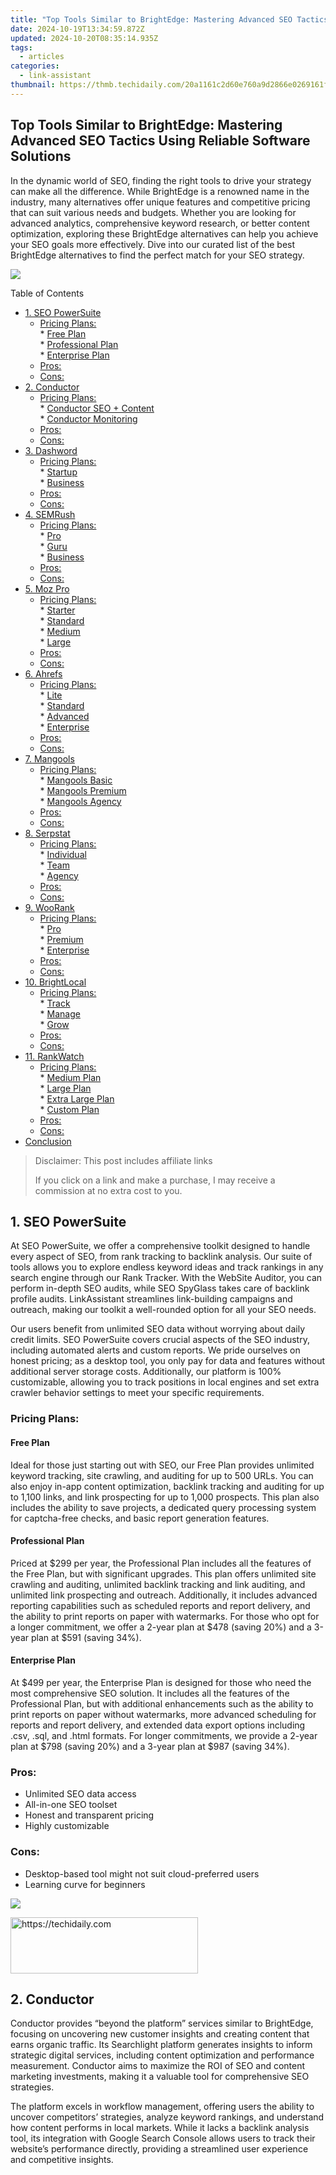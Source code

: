 ```yaml
---
title: "Top Tools Similar to BrightEdge: Mastering Advanced SEO Tactics Using Reliable Software Solutions"
date: 2024-10-19T13:34:59.872Z
updated: 2024-10-20T08:35:14.935Z
tags:
  - articles
categories:
  - link-assistant
thumbnail: https://thmb.techidaily.com/20a1161c2d60e760a9d2866e0269161f0abce5bf45e09881a1912be2c7963695.jpg
---
```


## Top Tools Similar to BrightEdge: Mastering Advanced SEO Tactics Using Reliable Software Solutions

In the dynamic world of SEO, finding the right tools to drive your strategy can make all the difference. While BrightEdge is a renowned name in the industry, many alternatives offer unique features and competitive pricing that can suit various needs and budgets. Whether you are looking for advanced analytics, comprehensive keyword research, or better content optimization, exploring these BrightEdge alternatives can help you achieve your SEO goals more effectively. Dive into our curated list of the best BrightEdge alternatives to find the perfect match for your SEO strategy.

![](https://www.link-assistant.com/articles/wp-content/uploads/2024/08/SEO-PowerSuite-1024x257.png)

Table of Contents

* [1\. SEO PowerSuite](https://tools.techidaily.com/link-assistant/products/)  
   * [Pricing Plans:](https://tools.techidaily.com/link-assistant/products/)  
         * [Free Plan](https://tools.techidaily.com/link-assistant/products/)  
         * [Professional Plan](https://tools.techidaily.com/link-assistant/products/)  
         * [Enterprise Plan](https://tools.techidaily.com/link-assistant/products/)  
   * [Pros:](https://tools.techidaily.com/link-assistant/products/)  
   * [Cons:](https://tools.techidaily.com/link-assistant/products/)
* [2\. Conductor](https://tools.techidaily.com/link-assistant/products/)  
   * [Pricing Plans:](https://tools.techidaily.com/link-assistant/products/)  
         * [Conductor SEO + Content](https://tools.techidaily.com/link-assistant/products/)  
         * [Conductor Monitoring](https://tools.techidaily.com/link-assistant/products/)  
   * [Pros:](https://tools.techidaily.com/link-assistant/products/)  
   * [Cons:](https://tools.techidaily.com/link-assistant/products/)
* [3\. Dashword](https://tools.techidaily.com/link-assistant/products/)  
   * [Pricing Plans:](https://tools.techidaily.com/link-assistant/products/)  
         * [Startup](https://tools.techidaily.com/link-assistant/products/)  
         * [Business](https://tools.techidaily.com/link-assistant/products/)  
   * [Pros:](https://tools.techidaily.com/link-assistant/products/)  
   * [Cons:](https://tools.techidaily.com/link-assistant/products/)
* [4\. SEMRush](https://tools.techidaily.com/link-assistant/products/)  
   * [Pricing Plans:](https://tools.techidaily.com/link-assistant/products/)  
         * [Pro](https://tools.techidaily.com/link-assistant/products/)  
         * [Guru](https://tools.techidaily.com/link-assistant/products/)  
         * [Business](https://tools.techidaily.com/link-assistant/products/)  
   * [Pros:](https://tools.techidaily.com/link-assistant/products/)  
   * [Cons:](https://tools.techidaily.com/link-assistant/products/)
* [5\. Moz Pro](https://tools.techidaily.com/link-assistant/products/)  
   * [Pricing Plans:](https://tools.techidaily.com/link-assistant/products/)  
         * [Starter](https://tools.techidaily.com/link-assistant/products/)  
         * [Standard](https://tools.techidaily.com/link-assistant/products/)  
         * [Medium](https://tools.techidaily.com/link-assistant/products/)  
         * [Large](https://tools.techidaily.com/link-assistant/products/)  
   * [Pros:](https://tools.techidaily.com/link-assistant/products/)  
   * [Cons:](https://tools.techidaily.com/link-assistant/products/)
* [6\. Ahrefs](https://tools.techidaily.com/link-assistant/products/)  
   * [Pricing Plans:](https://tools.techidaily.com/link-assistant/products/)  
         * [Lite](https://tools.techidaily.com/link-assistant/products/)  
         * [Standard](https://tools.techidaily.com/link-assistant/products/)  
         * [Advanced](https://tools.techidaily.com/link-assistant/products/)  
         * [Enterprise](https://tools.techidaily.com/link-assistant/products/)  
   * [Pros:](https://tools.techidaily.com/link-assistant/products/)  
   * [Cons:](https://tools.techidaily.com/link-assistant/products/)
* [7\. Mangools](https://tools.techidaily.com/link-assistant/products/)  
   * [Pricing Plans:](https://tools.techidaily.com/link-assistant/products/)  
         * [Mangools Basic](https://tools.techidaily.com/link-assistant/products/)  
         * [Mangools Premium](https://tools.techidaily.com/link-assistant/products/)  
         * [Mangools Agency](https://tools.techidaily.com/link-assistant/products/)  
   * [Pros:](https://tools.techidaily.com/link-assistant/products/)  
   * [Cons:](https://tools.techidaily.com/link-assistant/products/)
* [8\. Serpstat](https://tools.techidaily.com/link-assistant/products/)  
   * [Pricing Plans:](https://tools.techidaily.com/link-assistant/products/)  
         * [Individual](https://tools.techidaily.com/link-assistant/products/)  
         * [Team](https://tools.techidaily.com/link-assistant/products/)  
         * [Agency](https://tools.techidaily.com/link-assistant/products/)  
   * [Pros:](https://tools.techidaily.com/link-assistant/products/)  
   * [Cons:](https://tools.techidaily.com/link-assistant/products/)
* [9\. WooRank](https://tools.techidaily.com/link-assistant/products/)  
   * [Pricing Plans:](https://tools.techidaily.com/link-assistant/products/)  
         * [Pro](https://tools.techidaily.com/link-assistant/products/)  
         * [Premium](https://tools.techidaily.com/link-assistant/products/)  
         * [Enterprise](https://tools.techidaily.com/link-assistant/products/)  
   * [Pros:](https://tools.techidaily.com/link-assistant/products/)  
   * [Cons:](https://tools.techidaily.com/link-assistant/products/)
* [10\. BrightLocal](https://tools.techidaily.com/link-assistant/products/)  
   * [Pricing Plans:](https://tools.techidaily.com/link-assistant/products/)  
         * [Track](https://tools.techidaily.com/link-assistant/products/)  
         * [Manage](https://tools.techidaily.com/link-assistant/products/)  
         * [Grow](https://tools.techidaily.com/link-assistant/products/)  
   * [Pros:](https://tools.techidaily.com/link-assistant/products/)  
   * [Cons:](https://tools.techidaily.com/link-assistant/products/)
* [11\. RankWatch](https://tools.techidaily.com/link-assistant/products/)  
   * [Pricing Plans:](https://tools.techidaily.com/link-assistant/products/)  
         * [Medium Plan](https://tools.techidaily.com/link-assistant/products/)  
         * [Large Plan](https://tools.techidaily.com/link-assistant/products/)  
         * [Extra Large Plan](https://tools.techidaily.com/link-assistant/products/)  
         * [Custom Plan](https://tools.techidaily.com/link-assistant/products/)  
   * [Pros:](https://tools.techidaily.com/link-assistant/products/)  
   * [Cons:](https://tools.techidaily.com/link-assistant/products/)
* [Conclusion](https://tools.techidaily.com/link-assistant/products/)

>  Disclaimer: This post includes affiliate links
>
>  If you click on a link and make a purchase, I may receive a commission at no extra cost to you.
>

## 1\. SEO PowerSuite

At SEO PowerSuite, we offer a comprehensive toolkit designed to handle every aspect of SEO, from rank tracking to backlink analysis. Our suite of tools allows you to explore endless keyword ideas and track rankings in any search engine through our Rank Tracker. With the WebSite Auditor, you can perform in-depth SEO audits, while SEO SpyGlass takes care of backlink profile audits. LinkAssistant streamlines link-building campaigns and outreach, making our toolkit a well-rounded option for all your SEO needs.

Our users benefit from unlimited SEO data without worrying about daily credit limits. SEO PowerSuite covers crucial aspects of the SEO industry, including automated alerts and custom reports. We pride ourselves on honest pricing; as a desktop tool, you only pay for data and features without additional server storage costs. Additionally, our platform is 100% customizable, allowing you to track positions in local engines and set extra crawler behavior settings to meet your specific requirements.

### Pricing Plans:

#### Free Plan

Ideal for those just starting out with SEO, our Free Plan provides unlimited keyword tracking, site crawling, and auditing for up to 500 URLs. You can also enjoy in-app content optimization, backlink tracking and auditing for up to 1,100 links, and link prospecting for up to 1,000 prospects. This plan also includes the ability to save projects, a dedicated query processing system for captcha-free checks, and basic report generation features.

#### Professional Plan

Priced at $299 per year, the Professional Plan includes all the features of the Free Plan, but with significant upgrades. This plan offers unlimited site crawling and auditing, unlimited backlink tracking and link auditing, and unlimited link prospecting and outreach. Additionally, it includes advanced reporting capabilities such as scheduled reports and report delivery, and the ability to print reports on paper with watermarks. For those who opt for a longer commitment, we offer a 2-year plan at $478 (saving 20%) and a 3-year plan at $591 (saving 34%).

#### Enterprise Plan

At $499 per year, the Enterprise Plan is designed for those who need the most comprehensive SEO solution. It includes all the features of the Professional Plan, but with additional enhancements such as the ability to print reports on paper without watermarks, more advanced scheduling for reports and report delivery, and extended data export options including .csv, .sql, and .html formats. For longer commitments, we provide a 2-year plan at $798 (saving 20%) and a 3-year plan at $987 (saving 34%).

### Pros:

* Unlimited SEO data access
* All-in-one SEO toolset
* Honest and transparent pricing
* Highly customizable

### Cons:

* Desktop-based tool might not suit cloud-preferred users
* Learning curve for beginners

![](https://www.link-assistant.com/articles/wp-content/uploads/2024/08/Conductor.webp)

<!-- affiliate ads begin -->
<a href="https://aligracehair.sjv.io/c/5597632/1886044/19272" target="_top" id="1886044">
  <img src="//a.impactradius-go.com/display-ad/19272-1886044" border="0" alt="https://techidaily.com" width="300" height="90"/>
</a>
<img height="0" width="0" src="https://aligracehair.sjv.io/i/5597632/1886044/19272" style="position:absolute;visibility:hidden;" border="0" />
<!-- affiliate ads end -->

## 2\. Conductor

Conductor provides “beyond the platform” services similar to BrightEdge, focusing on uncovering new customer insights and creating content that earns organic traffic. Its Searchlight platform generates insights to inform strategic digital services, including content optimization and performance measurement. Conductor aims to maximize the ROI of SEO and content marketing investments, making it a valuable tool for comprehensive SEO strategies.

The platform excels in workflow management, offering users the ability to uncover competitors’ strategies, analyze keyword rankings, and understand how content performs in local markets. While it lacks a backlink analysis tool, its integration with Google Search Console allows users to track their website’s performance directly, providing a streamlined user experience and competitive insights.

<!-- affiliate ads begin -->
<span id="1424527">
					<video width="864" height="1536" style="cursor:pointer"
           poster="//a.impactradius-go.com/display-clicktoplayimage/1424527.png"
           onclick="if(!this.playClicked){this.play();this.setAttribute('controls',true);this.playClicked=true;}">
	   <source src="//a.impactradius-go.com/display-ad/16446-1424527">
	   <img src="//a.impactradius-go.com/display-clicktoplayimage/1424527.png" style="border: none; height: 100%; width: 100%; object-fit: contain">
	</video>
	<div style="width:540px;text-align:center"><a href="javascript:window.open(decodeURIComponent('https%3A%2F%2Flaganoo.pxf.io%2Fc%2F5597632%2F1424527%2F16446'), '_blank');void(0);">Click here</a></div>
</span>
<img height="0" width="0" src="https://imp.pxf.io/i/5597632/1424527/16446" style="position:absolute;visibility:hidden;" border="0" />
<!-- affiliate ads end -->

### Pricing Plans:

#### Conductor SEO + Content

Conductor SEO + Content plan offers best-in-class keyword and audience research, in-depth competitive and content intelligence, global rank tracking, and market share analysis. This plan includes automatic performance and ROI reporting, actionable AI-driven suggestions, and direct integrations with popular platforms such as Drupal and Asana. You can start with a free trial without needing to provide a credit card, making it easy to explore all the features we offer.

#### Conductor Monitoring

The Conductor Monitoring plan provides 24/7 website monitoring and alerting to keep your site optimized for better customer attraction and retention. It includes intelligent prioritization of pages and issues, real-time alerting, critical technical SEO performance insights, detailed governance, compliance tracking, and live change-tracking audit trails. Like SEO + Content plan, you can try this service for free without needing a credit card.

### Pros:

* Comprehensive SEO and content optimization insights
* Excellent workflow management
* Integration with Google Search Console
* Competitive analysis capabilities

### Cons:

* No backlink analysis tool
* Limited website analytics insights
* Custom pricing may not suit all budgets

![](https://www.link-assistant.com/articles/wp-content/uploads/2024/08/Dashword.png)

## 3\. Dashword

Dashword is an affordable and user-friendly tool for content optimization and SEO. It provides real-time feedback on content quality, helping users understand how well their content will perform in search engines. Dashword’s content editor grades content and offers suggestions for improvement, making it ideal for beginners and small businesses looking to enhance their SEO efforts without breaking the bank.

The tool’s ability to scrape the top 30 results for a keyword and provide instant feedback is a standout feature. Dashword also pulls up relevant search terms and frequently asked questions, helping users understand what their customers are searching for. Its simple navigation and affordable pricing make it a popular choice for content creators and marketers.

### Pricing Plans:

#### Startup

The Startup plan is perfect for individuals and small teams working on new content. Priced at $99 per month, it includes 30 content reports, optimization for around 30 pieces of content, and 5 user seats. This plan also features content briefs and an AI writer with a limit of 100,000 words. You can start with a free report to explore the capabilities without any credit card requirement.

#### Business

Business plan, starting at $349 per month, is designed for teams working on both new content and maintaining legacy content. This plan includes 100 content reports, optimization for approximately 100 pieces of content, and 10 user seats. Additional features include content monitoring, bulk report creation, API access, and single sign-on (SSO). Similar to the Startup plan, you can try the first report for free.

### Pros:

* Real-time content feedback
* Affordable pricing
* Easy to navigate
* Generates multiple reports for collaboration

### Cons:

* Limited advanced features
* Takes time to generate reports

![](https://www.link-assistant.com/articles/wp-content/uploads/2024/08/Semrush-Content-Assistant.png)

## 4\. SEMRush

SEMRush is a trusted all-in-one SEO solution that offers over 40 tools for keyword research, backlink analysis, competitive analysis, and site auditing. It is widely used by digital marketers to address various marketing challenges and customer needs. SEMRush’s comprehensive features make it a reliable choice for enhancing online visibility and managing SEO campaigns effectively.

Despite its higher price tag, SEMRush provides robust data analysis capabilities and flexibility in exploring various aspects of SEO. The tool notifies users of timely alerts if their website rankings drop, ensuring proactive management. However, the steep learning curve and complexity of features may pose challenges for beginners.

### Pricing Plans:

#### Pro

The Pro plan, ideal for newbies and small teams, is priced at $139.95 per month. It allows for 5 projects, tracking of 500 keywords, and generating up to 10,000 results per report. This plan covers essential SEO, PPC, and research tools, including competitor analysis, keyword research, website audit, and backlink analysis. An annual subscription offers a discounted rate of $117.33 per month.

#### Guru

Aimed at agencies and mid-size businesses, the Guru plan costs $249.95 per month. It supports 15 projects, tracks 1,500 keywords, and provides 30,000 results per report. This plan includes all Pro features plus content marketing toolkit, historical data, multi-location and device tracking, and Looker Studio integration. With an annual subscription, the cost reduces to $208.33 per month.

#### Business

The Business plan, suited for large agencies and enterprises, is available for $499.95 per month. It offers 40 projects, tracks 5,000 keywords, and allows for 50,000 results per report. This plan includes Share of Voice, extended limits, API access, and PLA analytics. Opting for an annual subscription reduces the cost to $416.66 per month.

### Pros:

* Comprehensive SEO toolset
* Robust data analysis capabilities
* Timely alerts for ranking drops
* Flexible and detailed interface

### Cons:

* High pricing
* Complex for beginners
* Limited reporting and dashboard customization

![](https://www.link-assistant.com/articles/wp-content/uploads/2024/07/Moz-Pro-1-1024x538.webp)

## 5\. Moz Pro

Moz Pro is a powerful tool that helps businesses boost their SEO efforts through features like keyword tracking, site auditing, and backlink analysis. Known for its intuitive keyword research tool, Moz Pro offers a range of tools to help users optimize their website’s content and track performance. It is an excellent alternative for those looking to manage their SEO effectively at a more affordable price point compared to BrightEdge.

Moz Pro’s keyword research tool provides comprehensive insights into search volume, difficulty, and potential traffic opportunities. The site audit tool analyzes websites for technical SEO issues, offering actionable recommendations for improvement. However, some users find the reporting functionality challenging to set up and the user interface overwhelming.

### Pricing Plans:

#### Starter

The Starter plan is tailored for small businesses or startups managing a single website. Priced at $49 per month, or $39 per month if billed annually, it includes one user, one tracked site, 50 tracked keywords, and 20,000 pages crawled per month. Essential tools like keyword research, competitive research, and MozBar Premium are part of this plan.

#### Standard

Aimed at small businesses needing basic SEO tools, the Standard plan costs $99 per month, or $79 per month with an annual subscription. It includes one user, three tracked sites, 300 tracked keywords, and 400,000 pages crawled per month. Additional features include unlimited scheduled reports and 24-hour online support.

#### Medium

The Medium plan, often chosen by most users, costs $179 per month or $143 per month annually. It supports two users, ten tracked sites, 1,500 tracked keywords, and 2 million pages crawled per month. This plan also offers branded reports and report templates.

#### Large

Designed for larger businesses and agencies, the Large plan is available for $299 per month, or $239 per month if billed annually. It includes three users, 25 tracked sites, 3,000 tracked keywords, and 5 million pages crawled per month. This plan provides increased quotas on SEO tools and comprehensive data access.

<!-- affiliate ads begin -->
<a href="https://aligracehair.sjv.io/c/5597632/1902294/19272" target="_top" id="1902294">
  <img src="//a.impactradius-go.com/display-ad/19272-1902294" border="0" alt="https://techidaily.com" width="728" height="90"/>
</a>
<img height="0" width="0" src="https://aligracehair.sjv.io/i/5597632/1902294/19272" style="position:absolute;visibility:hidden;" border="0" />
<!-- affiliate ads end -->

### Pros:

* Comprehensive keyword research and site audit tools
* Detailed analytics and reporting
* Active community and support
* Affordable pricing plans

### Cons:

* Difficult reporting setup
* Overwhelming user interface
* Limited depth in some features

![](https://www.link-assistant.com/articles/wp-content/uploads/2024/07/Ahrefs-1-1.webp)

## 6\. Ahrefs

Ahrefs is known for its extensive data analytics and powerful SEO tools. It offers features such as site explorer, keyword research, and backlink analysis, making it a comprehensive option for optimizing online presence. Ahrefs is particularly noted for its large backlink database and frequent data updates, ensuring users have access to the latest information for their SEO strategies.

Ahrefs’ site explorer provides detailed metrics and advanced filtering options, allowing users to track the most visited pages of their competitors. While the tool offers significant value, it lacks integration with Google Analytics and has limitations in its lower-tier plans. Ahrefs remains a strong choice for businesses seeking in-depth SEO insights and competitive analysis.

### Pricing Plans:

#### Lite

The Lite plan, suitable for small businesses and hobby projects, starts at $129 per month, or $108 per month if billed annually. It includes five projects, six months of history, one user, and 500 credits per user per month. Additional users can be added for $40 per month each.

#### Standard

Perfect for freelance SEOs and marketing consultants, the Standard plan costs $249 per month or $208 per month annually. It supports 20 projects, two years of history, one user, and unlimited credits per user per month. Up to five additional users can be added for $60 per month each.

#### Advanced

The Advanced plan is designed for lean in-house marketing teams, starting at $449 per month, or $374 per month if billed annually. It includes 50 projects, five years of history, one user, and unlimited credits per user per month. Up to ten additional users can be added for $80 per month each.

#### Enterprise

Ideal for agencies and enterprises, the Enterprise plan starts at $14,990 annually. It supports 100 projects, unlimited history, three users, and unlimited credits per user per month. Additional users can be added for $1,000 per year each, and the plan includes features like API access, AI content grader, and more.

### Pros:

* Extensive backlink database
* Detailed metrics and filtering options
* Frequent data updates
* Comprehensive competitor analysis

### Cons:

* Limited integration with Google Analytics
* Restrictions in lower-tier plans
* Web traffic stats not always accurate

![](https://www.link-assistant.com/articles/wp-content/uploads/2024/07/Mangools.png)

## 7\. Mangools

Mangools offers a user-friendly SEO toolset that includes keyword research, SERP analysis, and backlink analysis. It is an affordable alternative to BrightEdge, making it ideal for small businesses and freelancers. Mangools’ intuitive interface and essential SEO features make it easy for users to start optimizing their websites without a steep learning curve.

The tool provides a refreshing UI and features like Keyword List Import, SiteProfiler, SERPWatcher, LinkMiner, and KWFinder. Its 24/7 online chat support ensures users receive timely assistance. However, Mangools may not offer the same level of depth and advanced features as some of its higher-priced competitors.

<!-- affiliate ads begin -->
<a href="https://aligracehair.sjv.io/c/5597632/2006955/19272" target="_top" id="2006955">
  <img src="//a.impactradius-go.com/display-ad/19272-2006955" border="0" alt="https://techidaily.com" width="300" height="90"/>
</a>
<img height="0" width="0" src="https://aligracehair.sjv.io/i/5597632/2006955/19272" style="position:absolute;visibility:hidden;" border="0" />
<!-- affiliate ads end -->

### Pricing Plans:

#### Mangools Basic

The Mangools Basic plan is priced at $49 per month, or $29.90 per month if billed annually, totaling $358.80 per year. This plan offers 100 keyword lookups per day, 200 keyword suggestions per search, and 200 keywords per import. Users can perform 25 competitor keyword searches and 100 SERP lookups daily. The plan includes 200 tracked keywords daily, unlimited tracked domains, and 100,000 backlink rows monthly. Site lookups are capped at 20 per day, and no extra seats are included.

#### Mangools Premium

Mangools Premium costs $69 per month, or $44.90 per month if billed annually, with a yearly total of $538.80\. This plan includes 500 keyword lookups per day, unlimited keyword suggestions per search, and 700 keywords per import. Users can conduct unlimited competitor keyword searches and 500 SERP lookups daily. It allows for tracking 700 keywords daily, unlimited tracked domains, and 500,000 backlink rows monthly. Additionally, it includes 70 site lookups per day and 3 extra seats, with additional seats available at $12 per month each.

#### Mangools Agency

The Mangools Agency plan is available for $129 per month, or $89.90 per month if billed annually, totaling $1,078.80 per year. This plan offers 1,200 keyword lookups per day, unlimited keyword suggestions per search, and 700 keywords per import. Users can perform unlimited competitor keyword searches and 1,200 SERP lookups daily. It supports tracking 1,500 keywords daily, unlimited tracked domains, and 1,200,000 backlink rows monthly. The plan includes 150 site lookups per day and 5 extra seats, with additional seats available at $12 per month each.

### Pros:

* Affordable pricing
* User-friendly interface
* Essential SEO features
* Excellent customer support

### Cons:

* Limited advanced features
* Less accurate backlink analysis
* Time-consuming SERP tracking

![](https://www.link-assistant.com/articles/wp-content/uploads/2024/07/Serpstat-.jpg)

## 8\. Serpstat

Serpstat is a versatile SEO tool that offers features such as keyword research, site audit, and backlink analysis. It provides a detailed analysis of search results, helping businesses find new opportunities for growth and optimization. Serpstat’s affordability and comprehensive feature set make it a popular choice among small and medium-sized businesses.

The tool’s keyword research and competitor analysis capabilities allow users to gain valuable insights into their SEO strategies. However, Serpstat’s backlink database and local ranking tracking are limited compared to other options. Despite these limitations, Serpstat remains a strong alternative to BrightEdge for businesses looking to enhance their SEO efforts.

### Pricing Plans:

#### Individual

The Individual plan is priced at $59 per month or $600 per year, offering a $108 annual savings. This plan is designed for SEO individuals and freelancers, allowing them to manage up to 5 projects. It includes 100 daily searches, 2,000 results per report for website and backlink analysis, and 50,000 export rows per month. The plan also provides access to the Rank Tracker and Site Audit tools, with position checks capped at 5,000 per month.

#### Team

The Team plan costs $119 per month or $1,200 per year, saving users $228 annually. Ideal for small in-house teams, it supports 500 daily searches, 10,000 results per report, and 250,000 export rows per month. This plan includes AI tools, batch analysis, branded reports, and team management features. Users can manage up to 25 projects and get 25,000 position checks per month.

#### Agency

The Agency plan is available for $479 per month or $4,920 per year, offering an annual savings of $828\. This plan is best suited for large marketing agencies and extensive in-house teams. It supports 5,000 daily searches, 100,000 results per report, and 2,500,000 export rows per month. The plan also includes white-label reports, team management, and the ability to manage 250 projects with unlimited position checks per month.

### Pros:

* Affordable pricing
* Comprehensive keyword research and competitor analysis
* User-friendly interface
* Detailed site audit

### Cons:

* Limited backlink database
* Limited local ranking tracking
* Complexity for beginners

![](https://www.link-assistant.com/articles/wp-content/uploads/2024/08/WooRank-1024x576.jpg)

<!-- affiliate ads begin -->
<a href="https://aligracehair.sjv.io/c/5597632/2047351/19272" target="_top" id="2047351">
  <img src="//a.impactradius-go.com/display-ad/19272-2047351" border="0" alt="https://techidaily.com" width="728" height="90"/>
</a>
<img height="0" width="0" src="https://aligracehair.sjv.io/i/5597632/2047351/19272" style="position:absolute;visibility:hidden;" border="0" />
<!-- affiliate ads end -->

## 9\. WooRank

WooRank provides a range of SEO tools, including website analysis, keyword ranking tracking, and site crawling. It is a suitable alternative for small to mid-sized businesses looking for an affordable solution to manage their SEO efforts. WooRank’s user-friendly interface and comprehensive website review features make it easy for users to optimize their content and improve search engine rankings.

The platform offers competitive analysis, backlink tracking, and a marketing checklist with actionable tasks. However, WooRank lacks advanced features compared to other SEO tools and does not offer social media analytics. Despite these limitations, WooRank is a valuable tool for businesses seeking to enhance their online presence.

### Pricing Plans:

#### Pro

The Pro plan costs $89.99 per month or $53.25 per month when billed annually at $639 per year. This plan is suitable for optimizing a single website, allowing users to track 50 keywords and analyze up to 2,500 pages with Site Crawl. It includes instant feedback with Assistant, 500 page review API calls, and unlimited instant reviews via Chrome and Firefox extensions. Users also get access to Google Analytics, Google Search Console, and Facebook integration.

#### Premium

The Premium plan is priced at $199.99 per month or $133.25 per month when billed annually at $1,599 per year. This plan supports the optimization of up to 5 websites, tracking 250 keywords, and analyzing up to 10,000 pages with Site Crawl. It includes all Pro features plus 1,000 page review API calls, unlimited white-label PDF reports, and the LeadGen tool for generating business leads.

#### Enterprise

For agencies and large enterprises, the Enterprise plan includes full API access to all WooRank data, the Index & Benchmarking Tool, automation workflows, and team access with SSO login. This plan supports unlimited projects and keywords, bulk review generation, and provides phone support. Pricing is custom and tailored to the specific needs of the business.

<!-- affiliate ads begin -->
<a href="https://aligracehair.sjv.io/c/5597632/2135405/19272" target="_top" id="2135405">
  <img src="//a.impactradius-go.com/display-ad/19272-2135405" border="0" alt="https://techidaily.com" width="728" height="90"/>
</a>
<img height="0" width="0" src="https://aligracehair.sjv.io/i/5597632/2135405/19272" style="position:absolute;visibility:hidden;" border="0" />
<!-- affiliate ads end -->

### Pros:

* User-friendly interface
* Comprehensive website review
* Competitive analysis and backlink tracking
* Affordable pricing plans

<!-- affiliate ads begin -->
<span id="1982485">
					<video width="576" height="240" style="cursor:pointer"
           poster="//a.impactradius-go.com/display-clicktoplayimage/1982485.png"
           onclick="if(!this.playClicked){this.play();this.setAttribute('controls',true);this.playClicked=true;}">
	   <source src="//a.impactradius-go.com/display-ad/22993-1982485">
	   <img src="//a.impactradius-go.com/display-clicktoplayimage/1982485.png" style="border: none; height: 100%; width: 100%; object-fit: contain">
	</video>
	<div style="width:360px;text-align:center"><a href="javascript:window.open(decodeURIComponent('https%3A%2F%2Fhomestyler.sjv.io%2Fc%2F5597632%2F1982485%2F22993'), '_blank');void(0);">Click here</a></div>
</span>
<img height="0" width="0" src="https://imp.pxf.io/i/5597632/1982485/22993" style="position:absolute;visibility:hidden;" border="0" />
<!-- affiliate ads end -->

### Cons:

* Limited advanced features
* No social media analytics
* Data can sometimes be delayed

![](https://www.link-assistant.com/articles/wp-content/uploads/2024/07/BrightLocal-1-1-1024x538.png)

<!-- affiliate ads begin -->
<a href="https://aligracehair.sjv.io/c/5597632/2012406/19272" target="_top" id="2012406">
  <img src="//a.impactradius-go.com/display-ad/19272-2012406" border="0" alt="https://techidaily.com" width="728" height="90"/>
</a>
<img height="0" width="0" src="https://aligracehair.sjv.io/i/5597632/2012406/19272" style="position:absolute;visibility:hidden;" border="0" />
<!-- affiliate ads end -->

## 10\. BrightLocal

BrightLocal specializes in local SEO, helping businesses optimize their websites for local search queries. It offers tools for local search audits, rank tracking, citation tracking, and review management. BrightLocal’s focus on local SEO makes it a valuable alternative for businesses looking to improve their presence in local search results.

The platform’s user-friendly interface and excellent citation tracking capabilities set it apart from other SEO tools. However, BrightLocal lacks backlink analysis and comprehensive keyword research features. Despite these limitations, BrightLocal remains a strong choice for businesses focused on local SEO.

### Pricing Plans:

#### Track

The Track plan costs $39 per month and is ideal for businesses looking to track local rankings, audit citations, and monitor GBP and website performance. This plan includes access to essential local SEO tools, competitor insights, and advanced GBP insights. Users can try this plan free for 14 days without a credit card.

#### Manage

The Manage plan is priced at $49 per month and includes everything in the Track plan plus listings management. It allows users to sync business data across Google, Bing, Facebook, and Apple, suppress external edits, and schedule GBP posts. This plan also offers the ability to bulk post to multiple profiles. Users can start with a 14-day free trial.

#### Grow

The Grow plan costs $59 per month and includes all features of the Manage plan plus review management tools. Users can monitor and respond to reviews, run review generation campaigns, and create a review widget for their site. Like other plans, this also includes a 14-day free trial without a credit card.

### Pros:

* Specializes in local SEO
* User-friendly interface
* Excellent citation tracking
* Affordable pricing plans

### Cons:

* No backlink analysis
* Limited keyword research
* No social media integration

![](https://www.link-assistant.com/articles/wp-content/uploads/2024/08/RankWatch.png)

## 11\. RankWatch

RankWatch provides a comprehensive dashboard for analyzing website SEO and keyword rankings. It offers tools for keyword research, site audits, backlink analysis, and competitor analysis. RankWatch’s emphasis on data and analytics makes it a valuable alternative for businesses looking to enhance their SEO strategies.

The platform provides customizable alerts and 24/7 customer support, ensuring users receive timely assistance. However, RankWatch’s data is not as comprehensive as some competitors, and updates can be slow. Despite these limitations, RankWatch remains a strong choice for businesses seeking detailed SEO insights and analytics.

### Pricing Plans:

#### Medium Plan

The Medium plan from RankWatch is priced at $29 per month, or $26 per month if billed annually, saving users 10%. This plan includes tracking for 250 keywords per day, monitoring 145,000 backlinks, and auditing 43,500 site pages. It also provides 100 Universal Research Credits for accessing versatile SEO tools. This plan is ideal for small to medium-sized businesses needing robust SEO monitoring and auditing capabilities at an affordable price.

#### Large Plan

RankWatch’s Large plan costs $99 per month, or $84 per month if billed annually, offering a 10% savings. It supports tracking 1,500 keywords daily, monitoring 495,000 backlinks, and auditing 148,500 site pages. The plan also includes 400 Universal Research Credits and features a 100% white-label interface. This plan is tailored for larger businesses or agencies requiring extensive SEO tracking and reporting tools.

#### Extra Large Plan

The Extra Large plan is available for $449 per month, or $382 per month with annual billing, saving 10%. This comprehensive plan tracks 7,500 keywords daily, monitors 2,245,000 backlinks, and audits 1,347,000 site pages. It provides 1,800 Universal Research Credits and features a 100% white-label interface, making it perfect for enterprises or agencies with significant SEO needs.

#### Custom Plan

For businesses with specific requirements, RankWatch offers a Custom plan starting at $25 per month, or $22.50 per month if billed annually. This plan allows for unlimited keywords, backlinks, site auditor pages, and Universal Research Credits, with pricing adjusted based on the selected features. Users can fully customize their SEO tracking and reporting tools to fit their unique needs.

### Pros:

* Comprehensive SEO dashboard
* Customizable alerts
* 24/7 customer support
* Affordable pricing plans

### Cons:

* Limited data compared to competitors
* Slow updates
* No social media integration

## Conclusion

In conclusion, navigating the landscape of SEO tools can be challenging given the numerous options available, each with its unique features and pricing structures. However, exploring alternatives to BrightEdge, such as SEO PowerSuite, Conductor, Dashword, SEMRush, Moz Pro, Ahrefs, Mangools, Serpstat, WooRank, BrightLocal, and RankWatch, can provide valuable insights and tools tailored to various business needs. Each of these platforms offers distinctive advantages, from comprehensive keyword research and backlink analysis to user-friendly interfaces and affordable pricing plans.

By carefully evaluating the specific requirements of your SEO strategy and budget constraints, you can select a tool that aligns best with your goals. Whether you’re a small business owner, a digital marketing professional, or part of a large agency, there’s an SEO tool out there designed to enhance your online presence and drive organic traffic. Taking the time to explore these BrightEdge alternatives will empower you to make informed decisions and leverage the right tools for effective and efficient SEO management.

<ins class="adsbygoogle"
     style="display:block"
     data-ad-format="autorelaxed"
     data-ad-client="ca-pub-7571918770474297"
     data-ad-slot="1223367746"></ins>

<ins class="adsbygoogle"
     style="display:block"
     data-ad-client="ca-pub-7571918770474297"
     data-ad-slot="8358498916"
     data-ad-format="auto"
     data-full-width-responsive="true"></ins>

<span class="atpl-alsoreadstyle">Also read:</span>
<div><ul>
<li><a href="https://facebook-video-content.techidaily.com/updated-recover-missing-youtube-like-icon-in-fb-watch/"><u>[Updated] Recover Missing YouTube-Like Icon in FB Watch</u></a></li>
<li><a href="https://discover-exclusive.techidaily.com/5-metodos-efectivos-para-resolver-el-error-de-incapacidad-de-microsoft-outlook-para-abrir-un-archivo-ost/"><u>5 Métodos Efectivos Para Resolver El Error De Incapacidad De Microsoft Outlook Para Abrir Un Archivo .OST</u></a></li>
<li><a href="https://win-extraordinary.techidaily.com/ssd-hdd-ssd/"><u>最佳免費 SSD 克隆程式清單：如何容易地從 HDD 移動到 SSD</u></a></li>
<li><a href="https://win-extraordinary.techidaily.com/directory-services-restore-functionality/"><u>Directory Services Restore Functionality</u></a></li>
<li><a href="https://win-extraordinary.techidaily.com/effortlessly-send-data-across-pcs-with-wifi-sharing-techniques/"><u>Effortlessly Send Data Across PCs with WiFi Sharing Techniques</u></a></li>
<li><a href="https://win-exceptional.techidaily.com/erfolgreiches-ubertragen-von-videos-vom-computer-direkt-auf-das-iphone-entdecken-sie-die-besten-methoden-und-schritte-detailliert-erklart/"><u>Erfolgreiches Übertragen Von Videos Vom Computer Direkt Auf Das iPhone: Entdecken Sie Die Besten Methoden Und Schritte Detailliert Erklärt</u></a></li>
<li><a href="https://change-location.techidaily.com/how-to-deal-with-the-vivo-y78t-screen-black-but-still-works-drfone-by-drfone-fix-android-problems-fix-android-problems/"><u>How To Deal With the Vivo Y78t Screen Black But Still Works? | Dr.fone</u></a></li>
<li><a href="https://extra-hints.techidaily.com/in-2024-aural-artistry-the-intersection-of-sound-and-image-on-insta/"><u>In 2024, Aural Artistry The Intersection of Sound and Image on Insta</u></a></li>
<li><a href="https://pokemon-go-android.techidaily.com/in-2024-how-can-i-catch-the-regional-pokemon-without-traveling-on-realme-v30-drfone-by-drfone-virtual-android/"><u>In 2024, How Can I Catch the Regional Pokémon without Traveling On Realme V30 | Dr.fone</u></a></li>
<li><a href="https://ios-unlock.techidaily.com/in-2024-how-to-unlock-apple-iphone-xs-without-passcode-or-face-id-by-drfone-ios/"><u>In 2024, How to Unlock Apple iPhone XS without Passcode or Face ID</u></a></li>
<li><a href="https://win-extraordinary.techidaily.com/migracion-rapida-y-sencilla-al-nuevo-hardware-con-windows-server-2016/"><u>Migración Rápida Y Sencilla Al Nuevo Hardware Con Windows Server 2016</u></a></li>
<li><a href="https://sound-issues.techidaily.com/overcoming-audio-hurdles-how-to-restore-functionality-to-your-steelseries-arctis-7-mic/"><u>Overcoming Audio Hurdles: How to Restore Functionality to Your SteelSeries Arctis 7 Mic</u></a></li>
<li><a href="https://extra-skills.techidaily.com/pro-fishing-cams-ranked-your-ultimate-guide-for-2024/"><u>Pro-Fishing Cams Ranked Your Ultimate Guide for 2024</u></a></li>
<li><a href="https://win-extraordinary.techidaily.com/resoudre-le-probleme-de-redemarrage-force-sur-windows-11-strategies-pratiques-8-techniques/"><u>Résoudre Le Problème De Redémarrage Forcé Sur Windows 11 : Stratégies Pratiques (8 Techniques)</u></a></li>
<li><a href="https://win-extraordinary.techidaily.com/segment-your-network-using-vlans-and-restrict-nas-access-through-appropriate-subnetting-reducing-exposure-to-potential-threats/"><u>Segment Your Network Using VLANs and Restrict NAS Access Through Appropriate Subnetting, Reducing Exposure to Potential Threats.</u></a></li>
<li><a href="https://win-extraordinary.techidaily.com/step-by-step-strategies-for-upgrading-your-windows-server-2008-r2-to-advanced-equipment-systems/"><u>Step-by-Step Strategies for Upgrading Your Windows Server 2008 (R2) to Advanced Equipment Systems</u></a></li>
<li><a href="https://win-extraordinary.techidaily.com/1728477836936-windows-10/"><u>Windows 10 システム復元機能が使えるように設定する詳細ガイド</u></a></li>
</ul></div>

